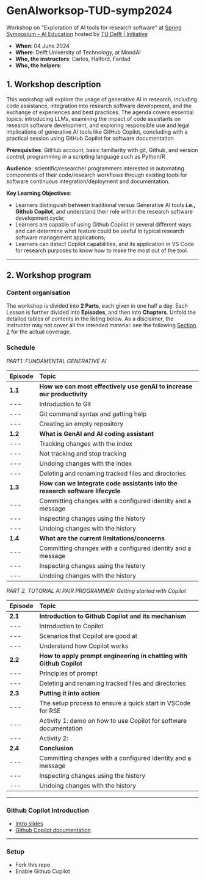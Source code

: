 # GenAIworksop-TUD-symp2024
 Workshop on "Exploration of AI tools for research software" at [Spring Symposium - AI Education](https://www.tudelft.nl/evenementen/2024/delft-ai/spring-symposium-ai-education) hosted by [TU Delft | Initiative](https://www.tudelft.nl/evenementen/2024/delft-ai/spring-symposium-ai-education)
 
- **When**: 04 June 2024
- **Where**: Delft University of Technology, at MondAI
- **Who, the instructors**: Carlos, Halford, Fardad
- **Who, the helpers**:


## 1. Workshop description

This workshop will explore the usage of generative AI in research, including code assistance, integration into research software development, and the exchange of experiences and best practices. The agenda covers essential topics: introducing LLMs, examining the impact of code assistants on research software development, and exploring responsible use and legal implications of generative AI tools like GitHub Copilot, concluding with a practical session using GitHub Copilot for software documentation.

**Prerequisites**: GitHub account, basic familiarity with git, Github, and version control, programming in a scripting language such as Python/R

**Audience**: scientific/researcher programmers interested in automating components of their code/research workflows through existing tools for software continuous integration/deployment and documentation.

**Key Learning Objectives**:
- Learners distinguish between traditional versus Generative AI tools **i.e., Github Copilot**, and understand their role within the research software development cycle;
- Learners are capable of using Github Copilot in several different ways and can determine what feature could be useful in typical research software management applications;
- Learners can detect Copilot capabilities, and its application in VS Code for research purposes to know how to make the most out of the tool.


---
## 2. Workshop program


### Content organisation

The workshop is divided into **2 Parts**, each given in one half a day. 
Each Lesson is further divided into **Episodes**, and then into **Chapters**. 
Unfold the detailed tables of contents in the listing below. 
As a disclaimer, the instructor may not cover all the intended material: 
see the following [Section 2](#2-lesson-notes) for the actual coverage.  

### Schedule

*PART1. FUNDAMENTAL GENERATIVE AI*
  
| Episode | Topic |
|:----|:----|
| **1.1** | **How we can most effectively use genAI to increase our productivity** | 
| --- | Introduction to Git | 
| --- | Git command syntax and getting help | 
| --- | Creating an empty repository | 
| **1.2** | **What is GenAI and AI coding assistant** | 
| --- | Tracking changes with the index | 
| --- | Not tracking and stop tracking | 
| --- | Undoing changes with the index | 
| --- | Deleting and renaming tracked files and directories  | 
| **1.3** | **How can we integrate code assistants into the research software lifecycle** | 
| --- | Committing changes with a configured identity and a message | 
| --- | Inspecting changes using the history | 
| --- | Undoing changes with the history | 
| **1.4** | **What are the current limitations/concerns** | 
| --- | Committing changes with a configured identity and a message | 
| --- | Inspecting changes using the history | 
| --- | Undoing changes with the history | 


*PART 2. TUTORIAL AI PAIR PROGRAMMER: Getting started with Copilot*

| Episode | Topic |
|:----|:----|
| **2.1** | **Introduction to Github Copilot and its mechanism** | 
| --- | Introduction to Copilot | 
| --- | Scenarios that Copilot are good at | 
| --- | Understand how Copilot works | 
| **2.2** | **How to apply prompt engineering in chatting with Github Copilot** | 
| --- | Principles of prompt |
| --- | Deleting and renaming tracked files and directories  | 
| **2.3** | **Putting it into action** | 
| --- | The setup process to ensure a quick start in VSCode for RSE | 
| --- | Activity 1: demo on how to use Copilot for software documentation | 
| --- | Activity 2: | 
| **2.4** | **Conclusion** | 
| --- | Committing changes with a configured identity and a message | 
| --- | Inspecting changes using the history | 
| --- | Undoing changes with the history | 


---
### Github Copilot Introduction
* [Intro slides]()
* [Github Copilot documentation]()




---
### Setup
* Fork this repo
* Enable Github Copilot
